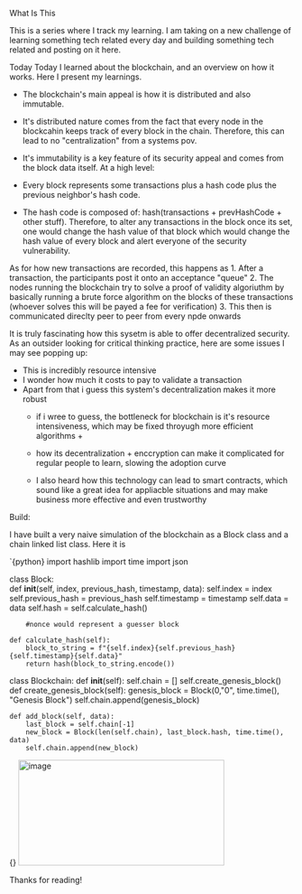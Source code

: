 
What Is This

This is a series where I track my learning. I am taking on a new challenge of learning something tech related every day and building something tech related and posting on it here.

Today
Today I learned about the blockchain, and an overview on how it works. Here I present my learnings.

- The blockchain's main appeal is how it is distributed and also immutable.
-  It's distributed nature comes from the fact that every node in the blockcahin keeps track of every block in the chain. Therefore, this can lead to no "centralization" from a systems pov.

- It's immutability is a key feature of its security appeal and comes from the block data itself. At a high level:

- Every block represents some transactions plus a hash code plus the previous neighbor's hash code.

- The hash code is composed of: hash(transactions + prevHashCode + other stuff). Therefore, to alter any transactions in the block once its set, one would change the hash value of that block which would change the hash value of every block and alert everyone of the security vulnerability.

As for how new transactions are recorded, this happens as 1. After a transaction, the participants post it onto an acceptance "queue" 2. The nodes running the blockchain try to solve a proof of validity algoriuthm by basically running a brute force algorithm on the blocks of these transactions (whoever solves this will be payed a fee for verification) 3. This then is communicated direclty peer to peer from every npde onwards


It is truly fascinating how this sysetm is able to offer decentralized security. As an outsider looking for critical thinking practice, here are some issues I 
may see popping up:
- This is incredibly resource intensive
- I wonder how much it costs to pay to validate a transaction
- Apart from that i guess this system's decentralization makes it more robust
  - if i wree to guess, the bottleneck for blockchain is it's resource intensiveness, which may be fixed throyugh more efficient algorithms +
  - how its decentralization + enccryption can make it complicated for regular people to learn, slowing the adoption curve
 
  - I also heard how this technology can lead to smart contracts, which sound like a great idea for appliacble situations and may make business more effective and even trustworthy
 
Build:

I have built a very naive simulation of the blockchain as a Block class and a chain linked list class. Here it is

`{python}
import hashlib
import time
import json


class Block:    
    def __init__(self, index, previous_hash, timestamp, data):
        self.index = index
        self.previous_hash = previous_hash
        self.timestamp = timestamp
        self.data = data
        self.hash = self.calculate_hash()
        
        #nonce would represent a guesser block

    def calculate_hash(self):
        block_to_string = f"{self.index}{self.previous_hash}{self.timestamp}{self.data}"
        return hash(block_to_string.encode())
    

class Blockchain:
    def __init__(self):
        self.chain = []
        self.create_genesis_block()
    def create_genesis_block(self):
        genesis_block = Block(0,"0", time.time(), "Genesis Block")
        self.chain.append(genesis_block)
    
    def add_block(self, data):
        last_block = self.chain[-1]
        new_block = Block(len(self.chain), last_block.hash, time.time(), data)
        self.chain.append(new_block)
{}
<img width="365" height="187" alt="image" src="https://github.com/user-attachments/assets/95bbff89-cf5b-4199-bc10-63d0de48d81c" />


Thanks for reading!
